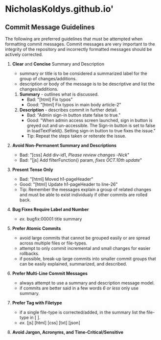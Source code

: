 # NicholasKoldys.github.io'


## Commit Message Guidelines

The following are preferred guidelines that must be attempted when formatting commit messages.  Commit messages are very important to the integrity of the repository and incorrectly formatted messages should be actively corrected.

1. **Clear** and **Concise** Summary and Description
    - summary or title is to be considered a summarized label for the group of changes/additions.
    - description or body of the message is to be descriptive and list the changes/additions.

    1. **Summary** - outlines what is discussed.
        - Bad: "[html] Fix typos"
        - Good: "[html] Fix typos in main body article-2"
    2. **Description** - describes commit in further detail.
        - Bad: "Admin sign-in button state false to true."
        - Good: "When admin access screen launched, sign in button is greyed out and 
                un-accessible.  The Sign-in button is set to false in loadTextField().
                Setting sign-in button to true fixes the issue."
        - Tip: Repeat the steps taken or reiterate the issue.

2. **Avoid Non-Permanent Summary and Descriptions**
    - Bad: "[css] Add div-id1, _Please review changes_ -_Nick_"
    - Bad: "[js] Add filterFunction() param, _fixes OCT.10th update_"

3. **Present Tense Only**
    - Bad: "[html] Moved h1-pageHeader"
    - Good: "[html] Update h1-pageHeader to line-26"
    - Tip: Remember the messages explain a group of related changes and must be able to exist individualy if other commits are rolled back.

4. **Bug Fixes Require Label and Number**
    - _ex._ bugfix:00001 title summary

5. **Prefer Atomic Commits**
    - avoid large commits that cannot be grouped easily or are spread across multiple files or file-types.
    - attempt to only commit incremental and small changes for easier rollbacks.
    - if possible, break-up large commits into smaller commit groups that can be easily explained, summarized, and described.

6. **Prefer Multi-Line Commit Messages**
    - always attempt to use a summary and description message model.
    - if commits are better said in a few words _6 or less_ only use summary.

7. **Prefer Tag with Filetype**
    - if a single file-type is corrected/added, in the summary list the file-type in [ ].
    - _ex._ [js] [html] [css] [txt] [json]

8. **Avoid Jargon, Acronyms, and Time-Critical/Sensitive**